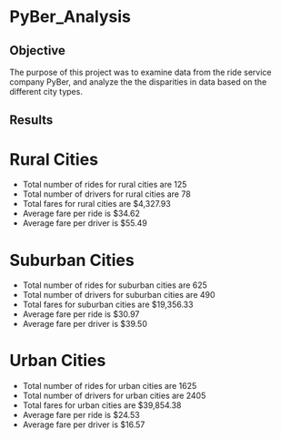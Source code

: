 # PyBer_Analysis

## Objective
The purpose of this project was to examine data from the ride service company PyBer, and analyze the the disparities in data based on the different city types.

## Results
# Rural Cities
- Total number of rides for rural cities are 125
- Total number of drivers for rural cities are 78 
- Total fares for rural cities are $4,327.93 
- Average fare per ride is $34.62 
- Average fare per driver is $55.49

# Suburban Cities
- Total number of rides for suburban cities are 625
- Total number of drivers for suburban cities are 490
- Total fares for suburban cities are $19,356.33
- Average fare per ride is $30.97 
- Average fare per driver is $39.50

# Urban Cities
- Total number of rides for urban cities are 1625
- Total number of drivers for urban cities are 2405 
- Total fares for urban cities are $39,854.38
- Average fare per ride is $24.53 
- Average fare per driver is $16.57
